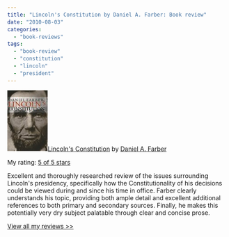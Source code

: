 ```yaml
---
title: "Lincoln's Constitution by Daniel A. Farber: Book review"
date: "2010-08-03"
categories: 
  - "book-reviews"
tags: 
  - "book-review"
  - "constitution"
  - "lincoln"
  - "president"
---
```


[![Lincoln's Constitution](images/783819.jpg)](http://www.goodreads.com/book/show/783819.Lincoln_s_Constitution)[Lincoln's Constitution](http://www.goodreads.com/book/show/783819.Lincoln_s_Constitution) by [Daniel A. Farber](http://www.goodreads.com/author/show/101536.Daniel_A_Farber)

My rating: [5 of 5 stars](http://www.goodreads.com/review/show/114726000)

Excellent and thoroughly researched review of the issues surrounding Lincoln's presidency, specifically how the Constitutionality of his decisions could be viewed during and since his time in office. Farber clearly understands his topic, providing both ample detail and excellent additional references to both primary and secondary sources. Finally, he makes this potentially very dry subject palatable through clear and concise prose.

[View all my reviews >>](http://www.goodreads.com/review/list/4094446-john)
